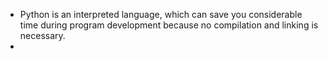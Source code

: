 - Python is an interpreted language, which can save you considerable time during program development because no 
compilation and linking is necessary.
- 
